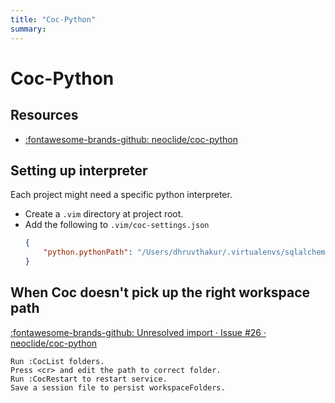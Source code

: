 ```yaml
---
title: "Coc-Python"
summary:
---
```


Coc-Python
===

Resources
----
- [:fontawesome-brands-github: neoclide/coc-python](https://github.com/neoclide/coc-python)

Setting up interpreter
---
Each project might need a specific python interpreter.

- Create a `.vim` directory at project root.
- Add the following to `.vim/coc-settings.json`
    ```json
    {
        "python.pythonPath": "/Users/dhruvthakur/.virtualenvs/sqlalchemy/bin/python"
    }
    ```

When Coc doesn't pick up the right workspace path
---

[:fontawesome-brands-github: Unresolved import · Issue #26 · neoclide/coc-python](https://github.com/neoclide/coc-python/issues/26)

```
Run :CocList folders.
Press <cr> and edit the path to correct folder.
Run :CocRestart to restart service.
Save a session file to persist workspaceFolders.
```
